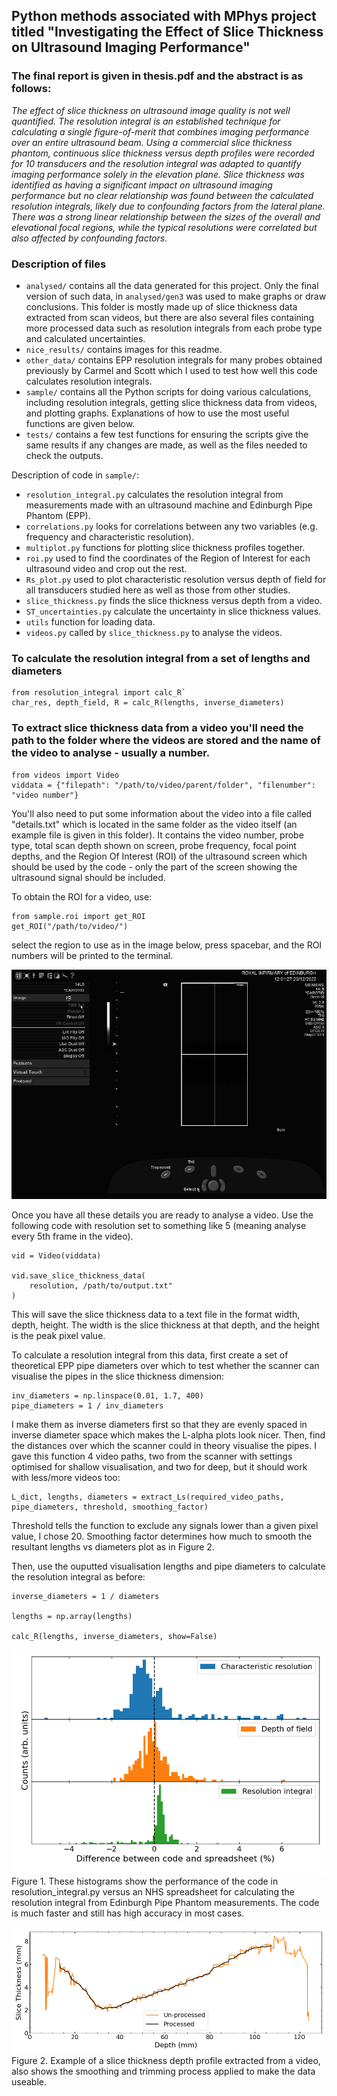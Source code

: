 ## Python methods associated with MPhys project titled "Investigating the Effect of Slice Thickness on Ultrasound Imaging Performance"

### The final report is given in thesis.pdf and the abstract is as follows:

*The effect of slice thickness on ultrasound image quality is not well quantified. The resolution integral is an established technique for calculating a single figure-of-merit that combines imaging performance over an entire ultrasound beam. Using a commercial slice thickness phantom, continuous slice thickness versus depth profiles were recorded for 10 transducers and the resolution integral was adapted to quantify imaging performance solely in the elevation plane. Slice thickness was identified as having a significant impact on ultrasound imaging performance but no clear relationship was found between the calculated resolution integrals, likely due to confounding factors from the lateral plane. There was a strong linear relationship between the sizes of the overall and elevational focal regions, while the typical resolutions were correlated but also affected by confounding factors.*

### Description of files

* `analysed/` contains all the data generated for this project. Only the final version of such data, in `analysed/gen3` was used to make graphs or draw conclusions. This folder is mostly made up of slice thickness data extracted from scan videos, but there are also several files containing more processed data such as resolution integrals from each probe type and calculated uncertainties.
* `nice_results/` contains images for this readme.
* `other_data/` contains EPP resolution integrals for many probes obtained previously by Carmel and Scott which I used to test how well this code calculates resolution integrals.
* `sample/` contains all the Python scripts for doing various calculations, including resolution integrals, getting slice thickness data from videos, and plotting graphs. Explanations of how to use the most useful functions are given below.
* `tests/` contains a few test functions for ensuring the scripts give the same results if any changes are made, as well as the files needed to check the outputs.


Description of code in `sample/`:
* `resolution_integral.py` calculates the resolution integral from measurements made with an ultrasound machine and Edinburgh Pipe Phantom (EPP).
* `correlations.py` looks for correlations between any two variables (e.g. frequency and characteristic resolution).
* `multiplot.py` functions for plotting slice thickness profiles together.
* `roi.py` used to find the coordinates of the Region of Interest for each ultrasound video and crop out the rest.
* `Rs_plot.py` used to plot characteristic resolution versus depth of field for all transducers studied here as well as those from other studies.
* `slice_thickness.py` finds the slice thickness versus depth from a video.
* `ST_uncertainties.py` calculate the uncertainty in slice thickness values.
* `utils` function for loading data.
* `videos.py` called by `slice_thickness.py` to analyse the videos.


### To calculate the resolution integral from a set of lengths and diameters

```
from resolution_integral import calc_R`
char_res, depth_field, R = calc_R(lengths, inverse_diameters)
```

### To extract slice thickness data from a video you'll need the path to the folder where the videos are stored and the name of the video to analyse - usually a number.

```
from videos import Video
viddata = {"filepath": "/path/to/video/parent/folder", "filenumber": "video number"}
```


You'll also need to put some information about the video into a file called "details.txt" which is located in the same folder as the video itself (an example file is given in this folder). It contains the video number, probe type, total scan depth shown on screen, probe frequency, focal point depths, and the Region Of Interest (ROI) of the ultrasound screen which should be used by the code - only the part of the screen showing the ultrasound signal should be included.


To obtain the ROI for a video, use:

```
from sample.roi import get_ROI
get_ROI("/path/to/video/")
```

select the region to use as in the image below, press spacebar, and the ROI numbers will be printed to the terminal.

![](nice_results/roi.png)

Once you have all these details you are ready to analyse a video. Use the following code with resolution set to something like 5 (meaning analyse every 5th frame in the video).

```
vid = Video(viddata)

vid.save_slice_thickness_data(
    resolution, /path/to/output.txt"
)
```

This will save the slice thickness data to a text file in the format width, depth, height. The width is the slice thickness at that depth, and the height is the peak pixel value.

To calculate a resolution integral from this data, first create a set of theoretical EPP pipe diameters over which to test whether the scanner can visualise the pipes in the slice thickness dimension:

```
inv_diameters = np.linspace(0.01, 1.7, 400)
pipe_diameters = 1 / inv_diameters
```

I make them as inverse diameters first so that they are evenly spaced in inverse diameter space which makes the L-alpha plots look nicer. Then, find the distances over which the scanner could in theory visualise the pipes. I gave this function 4 video paths, two from the scanner with settings optimised for shallow visualisation, and two for deep, but it should work with less/more videos too:

```
L_dict, lengths, diameters = extract_Ls(required_video_paths, pipe_diameters, threshold, smoothing_factor)
```

Threshold tells the function to exclude any signals lower than a given pixel value, I chose 20. Smoothing factor determines how much to smooth the resultant lengths vs diameters plot as in Figure 2.

Then, use the ouputted visualisation lengths and pipe diameters to calculate the resolution integral as before:

```
inverse_diameters = 1 / diameters

lengths = np.array(lengths)

calc_R(lengths, inverse_diameters, show=False)
```


![The performance of the code in resolution_integral.py versus an NHS spreadsheet for calculating the resolution integral from Edinburgh Pipe Phantom measurements.](nice_results/codehists.png)
Figure 1. These histograms show the performance of the code in resolution_integral.py versus an NHS spreadsheet for calculating the resolution integral from Edinburgh Pipe Phantom measurements. The code is much faster and still has high accuracy in most cases.

![Example of a slice thickness depth profile extracted from a video, also shows the smoothing and trimming process applied to make the data useable.](nice_results/ST23.png)
Figure 2. Example of a slice thickness depth profile extracted from a video, also shows the smoothing and trimming process applied to make the data useable.